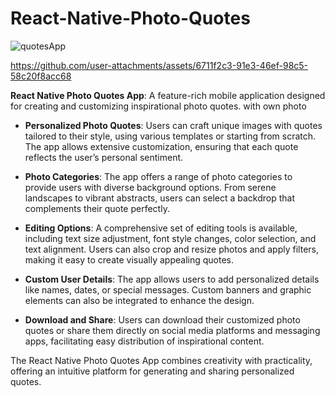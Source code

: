# React-Native-Photo-Quotes
![quotesApp](https://github.com/user-attachments/assets/81f9e537-c352-46dd-9243-74190a224563)


https://github.com/user-attachments/assets/6711f2c3-91e3-46ef-98c5-58c20f8acc68




**React Native Photo Quotes App**: A feature-rich mobile application designed for creating and customizing inspirational photo quotes. with own photo 

- **Personalized Photo Quotes**: Users can craft unique images with quotes tailored to their style, using various templates or starting from scratch. The app allows extensive customization, ensuring that each quote reflects the user’s personal sentiment.

- **Photo Categories**: The app offers a range of photo categories to provide users with diverse background options. From serene landscapes to vibrant abstracts, users can select a backdrop that complements their quote perfectly.

- **Editing Options**: A comprehensive set of editing tools is available, including text size adjustment, font style changes, color selection, and text alignment. Users can also crop and resize photos and apply filters, making it easy to create visually appealing quotes.

- **Custom User Details**: The app allows users to add personalized details like names, dates, or special messages. Custom banners and graphic elements can also be integrated to enhance the design.

- **Download and Share**: Users can download their customized photo quotes or share them directly on social media platforms and messaging apps, facilitating easy distribution of inspirational content.

The React Native Photo Quotes App combines creativity with practicality, offering an intuitive platform for generating and sharing personalized quotes.
